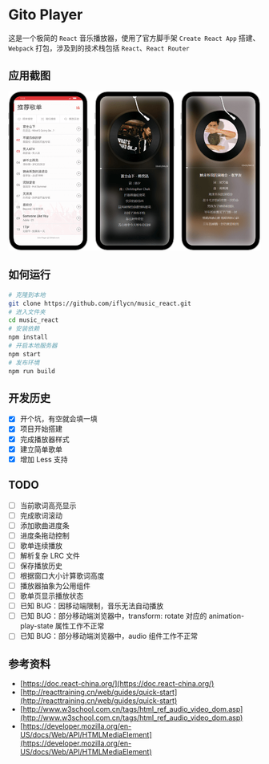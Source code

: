 # Gito Player
这是一个极简的 `React` 音乐播放器，使用了官方脚手架 `Create React App` 搭建、 `Webpack` 打包，涉及到的技术栈包括 `React`、`React Router`

## 应用截图
![](https://github.com/iflycn/music_react/blob/master/public/screenshot.png)

## 如何运行
``` bash
# 克隆到本地
git clone https://github.com/iflycn/music_react.git
# 进入文件夹
cd music_react
# 安装依赖
npm install
# 开启本地服务器
npm start
# 发布环境
npm run build
```

## 开发历史
- [x] 开个坑，有空就会填一填
- [x] 项目开始搭建
- [x] 完成播放器样式
- [x] 建立简单歌单
- [x] 增加 Less 支持

## TODO
- [ ] 当前歌词高亮显示
- [ ] 完成歌词滚动
- [ ] 添加歌曲进度条
- [ ] 进度条拖动控制
- [ ] 歌单连续播放
- [ ] 解析复杂 LRC 文件
- [ ] 保存播放历史
- [ ] 根据窗口大小计算歌词高度
- [ ] 播放器抽象为公用组件
- [ ] 歌单页显示播放状态
- [ ] 已知 BUG：因移动端限制，音乐无法自动播放
- [ ] 已知 BUG：部分移动端浏览器中，transform: rotate 对应的 animation-play-state 属性工作不正常
- [ ] 已知 BUG：部分移动端浏览器中，audio 组件工作不正常

## 参考资料
- [https://doc.react-china.org/](https://doc.react-china.org/)
- [http://reacttraining.cn/web/guides/quick-start](http://reacttraining.cn/web/guides/quick-start)
- [http://www.w3school.com.cn/tags/html_ref_audio_video_dom.asp](http://www.w3school.com.cn/tags/html_ref_audio_video_dom.asp)
- [https://developer.mozilla.org/en-US/docs/Web/API/HTMLMediaElement](https://developer.mozilla.org/en-US/docs/Web/API/HTMLMediaElement)
